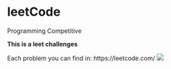 # leetCode
Programming Competitive
<p><b>This is a leet challenges</b></p>
Each problem you can find in:
https://leetcode.com/

<img src="https://miro.medium.com/max/724/1*izVQIUjPIk1XoqWj3VaiKg.png"> 

